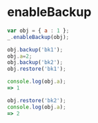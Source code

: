 # enableBackup

``` javascript
var obj = { a : 1 };
_.enableBackup(obj);

obj.backup('bk1');
obj.a=2;
obj.backup('bk2');
obj.restore('bk1');

console.log(obj.a);
=> 1

obj.restore('bk2');
console.log(obj.a);
=> 2

```
